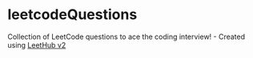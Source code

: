 # leetcodeQuestions
Collection of LeetCode questions to ace the coding interview! - Created using [LeetHub v2](https://github.com/arunbhardwaj/LeetHub-2.0)
